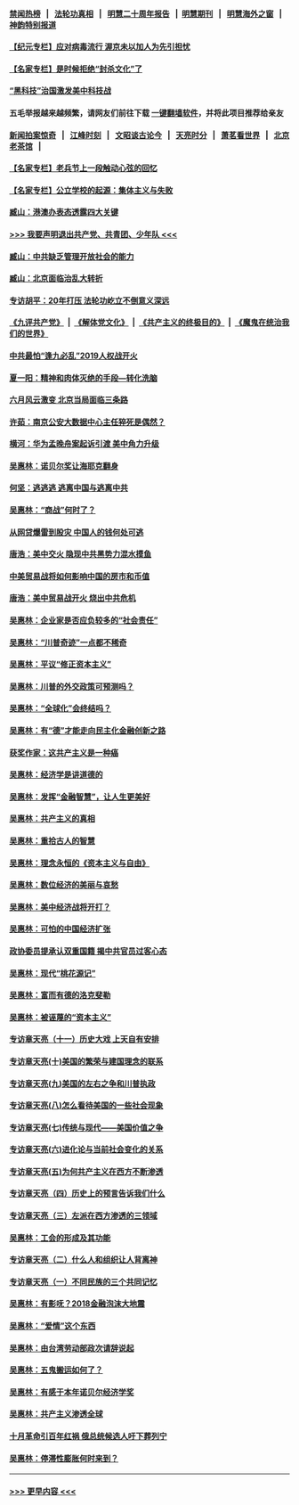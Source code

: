 #### [禁闻热榜](热点新闻.md?=0)  &nbsp;&nbsp;|&nbsp;&nbsp; [法轮功真相](https://github.com/gfw-breaker/truth/blob/master/README.md?=0) &nbsp;&nbsp;|&nbsp;&nbsp; [明慧二十周年报告](https://github.com/gfw-breaker/mh-reports/blob/master/README.md?=0) &nbsp;&nbsp;|&nbsp;&nbsp;[明慧期刊](https://github.com/gfw-breaker/mh-qikan) &nbsp;&nbsp;|&nbsp;&nbsp; [明慧海外之窗](https://github.com/gfw-breaker/mh-news/blob/master/README.md?=0) &nbsp;&nbsp;|&nbsp;&nbsp; [神韵特别报道](https://github.com/gfw-breaker/mh-news/blob/master/shenyun.md?=0)
#### [【纪元专栏】应对病毒流行 渥京未以加人为先引担忧](../pages/nsc423/n11875714.md?t=02252102) 
#### [【名家专栏】是时候拒绝“封杀文化”了](../pages/nsc423/n11814093.md?t=02252102) 
#### [“黑科技”治国激发美中科技战](../pages/nsc423/n11638056.md?t=02252102) 
#### 五毛举报越来越频繁，请网友们前往下载 [一键翻墙软件](https://github.com/gfw-breaker/ssr-accounts)，并将此项目推荐给亲友
#### [新闻拍案惊奇](https://github.com/gfw-breaker/banned-news/blob/master/pages/link4.md) &nbsp;&nbsp;|&nbsp;&nbsp; [江峰时刻](https://github.com/gfw-breaker/banned-news/blob/master/pages/link4.md) &nbsp;&nbsp;|&nbsp;&nbsp; [文昭谈古论今](https://github.com/gfw-breaker/banned-news/blob/master/pages/link4.md) &nbsp;&nbsp;|&nbsp;&nbsp; [天亮时分](https://github.com/gfw-breaker/banned-news/blob/master/pages/link4.md) &nbsp;&nbsp;|&nbsp;&nbsp; [萧茗看世界](https://github.com/gfw-breaker/banned-news/blob/master/pages/link4.md) &nbsp;&nbsp;|&nbsp;&nbsp; [北京老茶馆](https://github.com/gfw-breaker/banned-news/blob/master/pages/link4.md) &nbsp;&nbsp;|&nbsp;&nbsp; 
#### [【名家专栏】老兵节上一段触动心弦的回忆](../pages/nsc423/n11646016.md?t=02252102) 
#### [【名家专栏】公立学校的起源：集体主义与失败](../pages/nsc423/n11601833.md?t=02252102) 
#### [臧山：港澳办表态透露四大关键](../pages/nsc423/n11421628.md?t=02252102) 
#### [>>> 我要声明退出共产党、共青团、少年队 <<<](https://github.com/begood0513/goodnews/blob/master/quit/letter.md) 
#### [臧山：中共缺乏管理开放社会的能力](../pages/nsc423/n11407457.md?t=02252102) 
#### [臧山：北京面临治乱大转折](../pages/nsc423/n11406895.md?t=02252102) 
#### [专访胡平：20年打压 法轮功屹立不倒意义深远](../pages/nsc423/n11398800.md?t=02252102) 
#### [《九评共产党》](https://github.com/begood0513/9ping.md/blob/master/README.md) &nbsp;|&nbsp; [《解体党文化》](../../../../jtdwh.md/blob/master/README.md)  &nbsp;|&nbsp; [《共产主义的终极目的》](../../../../gczydzjmd.md/blob/master/README.md) &nbsp;|&nbsp; [《魔鬼在统治我们的世界》](../../../../mgztzwmdsj.md/blob/master/README.md) 
#### [中共最怕“逢九必乱”2019人权战开火](../pages/nsc423/n11385248.md?t=02252102) 
#### [夏一阳：精神和肉体灭绝的手段—转化洗脑](../pages/nsc423/n11368250.md?t=02252102) 
#### [六月风云激变 北京当局面临三条路](../pages/nsc423/n11313668.md?t=02252102) 
#### [许茹：南京公安大数据中心主任猝死是偶然？](../pages/nsc423/n11064744.md?t=02252102) 
#### [横河：华为孟晚舟案起诉引渡 美中角力升级](../pages/nsc423/n11027230.md?t=02252102) 
#### [吴惠林：诺贝尔奖让海耶克翻身](../pages/nsc423/n10890049.md?t=02252102) 
#### [何坚：逃逃逃 逃离中国与逃离中共](../pages/nsc423/n10592891.md?t=02252102) 
#### [吴惠林：“商战”何时了？](../pages/nsc423/n10573558.md?t=02252102) 
#### [从网贷爆雷到股灾 中国人的钱何处可逃](../pages/nsc423/n10572800.md?t=02252102) 
#### [唐浩：美中交火 隐现中共黑势力混水摸鱼](../pages/nsc423/n10544040.md?t=02252102) 
#### [中美贸易战将如何影响中国的房市和币值](../pages/nsc423/n10543697.md?t=02252102) 
#### [唐浩：美中贸易战开火 烧出中共危机](../pages/nsc423/n10540126.md?t=02252102) 
#### [吴惠林：企业家是否应负较多的“社会责任”](../pages/nsc423/n10535022.md?t=02252102) 
#### [吴惠林：“川普奇迹”一点都不稀奇](../pages/nsc423/n10512808.md?t=02252102) 
#### [吴惠林：平议“修正资本主义”](../pages/nsc423/n10495724.md?t=02252102) 
#### [吴惠林：川普的外交政策可预测吗？](../pages/nsc423/n10462387.md?t=02252102) 
#### [吴惠林：“全球化”会终结吗？](../pages/nsc423/n10452838.md?t=02252102) 
#### [吴惠林：有“德”才能走向民主化金融创新之路](../pages/nsc423/n10432292.md?t=02252102) 
#### [获奖作家：这共产主义是一种癌](../pages/nsc423/n10431541.md?t=02252102) 
#### [吴惠林：经济学是讲道德的](../pages/nsc423/n10398014.md?t=02252102) 
#### [吴惠林：发挥“金融智慧”，让人生更美好](../pages/nsc423/n10375019.md?t=02252102) 
#### [吴惠林：共产主义的真相](../pages/nsc423/n10351394.md?t=02252102) 
#### [吴惠林：重拾古人的智慧](../pages/nsc423/n10337691.md?t=02252102) 
#### [吴惠林：理念永恒的《资本主义与自由》](../pages/nsc423/n10316274.md?t=02252102) 
#### [吴惠林：数位经济的美丽与哀愁](../pages/nsc423/n10292946.md?t=02252102) 
#### [吴惠林：美中经济战将开打？](../pages/nsc423/n10258825.md?t=02252102) 
#### [吴惠林：可怕的中国经济扩张](../pages/nsc423/n10219147.md?t=02252102) 
#### [政协委员提承认双重国籍 揭中共官员过客心态](../pages/nsc423/n10208809.md?t=02252102) 
#### [吴惠林：现代“桃花源记”](../pages/nsc423/n10185234.md?t=02252102) 
#### [吴惠林：富而有德的洛克斐勒](../pages/nsc423/n10142264.md?t=02252102) 
#### [吴惠林：被诬蔑的“资本主义”](../pages/nsc423/n10124816.md?t=02252102) 
#### [专访章天亮（十一）历史大戏 上天自有安排](../pages/nsc423/n10094905.md?t=02252102) 
#### [专访章天亮(十)美国的繁荣与建国理念的联系](../pages/nsc423/n10094899.md?t=02252102) 
#### [专访章天亮(九)美国的左右之争和川普执政](../pages/nsc423/n10094889.md?t=02252102) 
#### [专访章天亮(八)怎么看待美国的一些社会现象](../pages/nsc423/n10094857.md?t=02252102) 
#### [专访章天亮(七)传统与现代——美国价值之争](../pages/nsc423/n10093140.md?t=02252102) 
#### [专访章天亮(六)进化论与当前社会变化的关系](../pages/nsc423/n10092036.md?t=02252102) 
#### [专访章天亮(五)为何共产主义在西方不断渗透](../pages/nsc423/n10083620.md?t=02252102) 
#### [专访章天亮（四）历史上的预言告诉我们什么](../pages/nsc423/n10083606.md?t=02252102) 
#### [专访章天亮（三）左派在西方渗透的三领域](../pages/nsc423/n10081115.md?t=02252102) 
#### [吴惠林：工会的形成及其功能](../pages/nsc423/n10080633.md?t=02252102) 
#### [专访章天亮（二）什么人和组织让人背离神](../pages/nsc423/n10076637.md?t=02252102) 
#### [专访章天亮（一）不同民族的三个共同记忆](../pages/nsc423/n10074188.md?t=02252102) 
#### [吴惠林：有影呒？2018金融泡沫大地震](../pages/nsc423/n10040534.md?t=02252102) 
#### [吴惠林：“爱情”这个东西](../pages/nsc423/n10019423.md?t=02252102) 
#### [吴惠林：由台湾劳动部政次请辞说起](../pages/nsc423/n9979679.md?t=02252102) 
#### [吴惠林：五鬼搬运如何了？](../pages/nsc423/n9925338.md?t=02252102) 
#### [吴惠林：有感于本年诺贝尔经济学奖](../pages/nsc423/n9871883.md?t=02252102) 
#### [吴惠林：共产主义渗透全球](../pages/nsc423/n9812748.md?t=02252102) 
#### [十月革命引百年红祸 俄总统候选人吁下葬列宁](../pages/nsc423/n9810182.md?t=02252102) 
#### [吴惠林：停滞性膨胀何时来到？](../pages/nsc423/n9764136.md?t=02252102) 

----
#### [ >>> 更早内容 <<< ](../indexes/nsc423-earlier.md)
